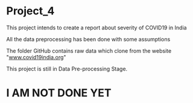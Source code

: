 # Project_4
This project intends to create a report about severity of COVID19 in India

All the data preprocessing has been done with some assumptions

The folder GitHub contains raw data which clone from the website "www.covid19india.org"

This project is still in Data Pre-processing Stage. 

# I AM NOT DONE YET
